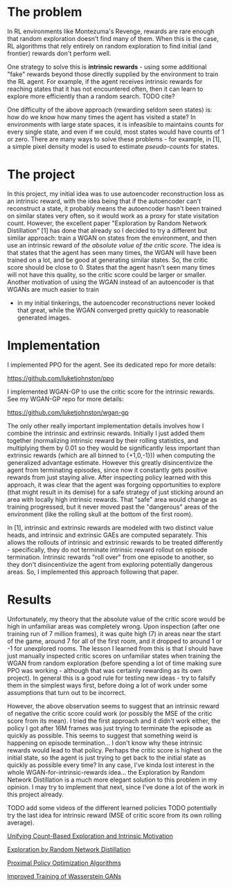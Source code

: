 # The problem

In RL environments like Montezuma's Revenge, rewards are rare enough that random exploration doesn't
find many of them. When this is the case, RL algorithms that rely entirely on random exploration
to find initial (and frontier) rewards don't perform well. 

One strategy to solve this is **intrinsic rewards** - using some additional "fake" rewards
beyond those directly supplied by the environment to train the RL agent. For example, if the
agent receives intrinsic rewards for reaching states that it has not encountered often, then
it can learn to explore more efficiently than a random search. TODO cite?

One difficulty of the above approach (rewarding seldom seen states) is: how do we know how many
times the agent has visited a state? In environments with large state spaces, it is infeasible
to maintains counts for every single state, and even if we could, most states would have counts
of 1 or zero. There are many ways to solve these problems - for example, in [1], a simple 
pixel density model is used to estimate *pseudo-counts* for states. 

# The project 

In this project, my initial idea was to use autoencoder reconstruction loss as an intrinsic reward,
with the idea being that if the autoencoder can't reconstruct a state, it probably means the
autoencoder hasn't been trained on similar states very often, so it would work as a proxy for
state visitation count. However, the excellent paper "Exploration by Random Network Distillation" [1]
has done that already so I decided to try
a different but similar approach: train a WGAN on states from the environment, and then
use an intrinsic reward of *the absolute value of the critic score*. The idea is that 
states that the agent has seen many times, the WGAN will have been trained on a lot, and be good
at generating similar states. So, the critic score should be close to 0. States that the agent
hasn't seen many times will not have this quality, so the critic score could be larger or smaller.
Another motivation of using the WGAN instead of an autoencoder is that WGANs are much easier to train
- in my initial tinkerings, the autoencoder reconstructions never looked that great, while the WGAN
converged pretty quickly to reasonable generated images.

# Implementation
I implemented PPO for the agent. See its dedicated repo for more details:

https://github.com/luketjohnston/ppo 

I implemented WGAN-GP to use the critic score for the intrinsic rewards. See my WGAN-GP repo
for more details:

https://github.com/luketjohnston/wgan-gp

The only other really important implementation details involves how I combine the intrinsic
and extrinsic rewards. Initially I just added them together (normalizing intrinsic reward 
by their rolling statistics, and multiplying them by 0.01 so they would be significantly less
important than extrinsic rewards (which are all binned to {+1,0,-1})) 
when computing the generalized advantage estimate. However this greatly disincentivize the agent
from terminating episodes, since now it constantly gets positive rewards from just staying alive. 
After inspecting policy learned with this approach, it was clear that the agent was forgoing opportunities
to explore (that might result in its demise) for a safe strategy of just sticking around an area with 
locally high intrinsic rewards. That "safe" area would change as training progressed,
but it never moved past the "dangerous" areas of the environment (like the rolling skull at the bottom of 
the first room). 

In [1], intrinsic and extrinsic rewards are modeled with two distinct value heads, and intrinsic and 
extrinsic GAEs are computed separately. This allows the rollouts of intrinsic and extrinsic
rewards to be treated differently - specifically, they do not terminate intrinsic reward rollout
on episode termination. Intrinsic rewards "roll over" from one episode to another, so they don't disincentivize
the agent from exploring potentially dangerous areas. So, I implemented this approach following that paper. 

# Results
Unfortunately, my theory that the absolute value of the critic score would be high in unfamiliar areas was completely 
wrong. Upon inspection (after one training run of 7 million frames), it was quite high (7) in areas near the start of 
the game, around 7 for all of the first room, and it dropped to around 1 or -1 for unexplored rooms. The lesson I learned 
from this is that I should have just
manually inspected critic scores on unfamiliar states when training the WGAN from random exploration (before spending
a lot of time making sure PPO was working - although that was certainly rewarding as its own project). In general this 
is a good rule for testing new ideas - try to falsify them in the simplest ways first, before doing a lot of work
under some assumptions that turn out to be incorrect.

However, the above observation seems to suggest that an intrinsic reward of negative the critic score could work 
(or possibly the MSE of the critic score from its mean). I tried the first approach and it didn't work either, the
policy I got after 16M frames was just trying to terminate the episode as quickly as possible. This seems
to suggest that something weird is happening on episode termination... I don't know why these intrinsic rewards
would lead to that policy. Perhaps the critic score is highest on the initial state, so the agent is just
trying to get back to the initial state as quickly as possible every time? In any case, I've kinda lost interest
in the whole WGAN-for-intrinsic-rewards idea... the Exploration by Random Network Distillation is a much
more elegant solution to this problem in my opinion. I may try to implement that next, since I've done
a lot of the work in this project already.

TODO add some videos of the different learned policies
TODO potentially try the last idea for intrinsic reward (MSE of critic score from its own rolling average).


[Unifying Count-Based Exploration and Intrinsic Motivation](https://arxiv.org/pdf/1606.01868.pdf)

[Exploration by Random Network Distillation](https://arxiv.org/abs/1810.12894)

[Proximal Policy Optimization Algorithms](https://arxiv.org/abs/1707.06347)

[Improved Training of Wasserstein GANs](https://arxiv.org/abs/1704.00028)
